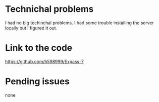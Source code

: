 # Technichal problems
I had no big techinchal problems. I had some trouble installing the server
locally but i figured it out.

# Link to the code
https://github.com/h598999/Expass-7

# Pending issues
none


